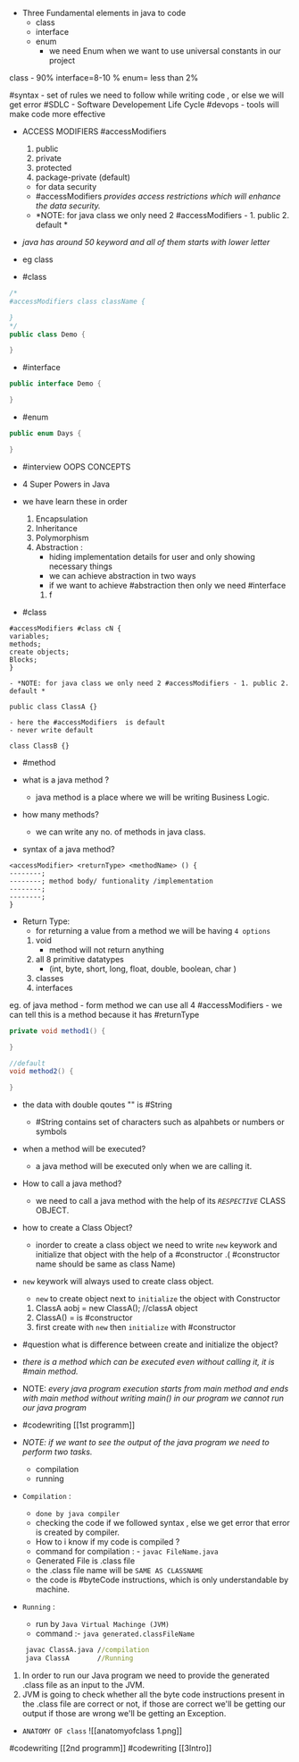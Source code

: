 -  Three Fundamental elements in java to code
	- class
	- interface
	- enum
		- we need Enum when we want to use universal constants in our project 

class - 90% interface=8-10 % enum= less than 2%

#syntax - set of rules we need to follow while writing code , or else we will get error
#SDLC - Software Developement Life Cycle
#devops - tools will make code more effective

- ACCESS MODIFIERS #accessModifiers
	1. public 
	2. private
	3. protected
	4. package-private (default)
	- for data security
	- #accessModifiers  *provides access restrictions which will enhance the data security.*
	- *NOTE: for java class we only need 2 #accessModifiers - 1. public 2. default *

- *java has around 50 keyword and all of them starts with lower letter*
- eg class

- #class
```java
/*
#accessModifiers class className {

}
*/
public class Demo {

}
```
- #interface
```java
public interface Demo {

}
```

- #enum
```java
public enum Days {

}
```

- #interview OOPS CONCEPTS
- 4 Super Powers in Java
- we have learn these in order
	1. Encapsulation
	2. Inheritance
	3. Polymorphism
	4. Abstraction : 
		- hiding implementation details for user and only showing necessary things
		- we can achieve abstraction in two ways
		- if we want to achieve #abstraction then only we need #interface 
		1.  f

- #class 
```
#accessModifiers #class cN {
variables;
methods;
create objects;
Blocks;
}
```

	- *NOTE: for java class we only need 2 #accessModifiers - 1. public 2. default *

```
public class ClassA {}
```

	- here the #accessModifiers  is default
	- never write default

```
class ClassB {}
```

- #method
- what is a java method ?
	- java method is a place where we will be  writing Business Logic.

- how many methods?
	- we can write any no. of methods in java class.

- syntax of a java method?
```
<accessModifier> <returnType> <methodName> () {
--------;
--------; method body/ funtionality /implementation
--------;
--------;
}
```

- Return Type:
	- for returning a value from a method we will be having `4 options`
	1. void
		- method will not return anything 
	2. all 8 primitive datatypes
		- (int, byte, short, long, float, double, boolean, char )
	3. classes
	4. interfaces

eg. of java method
	- form method we can use all 4 #accessModifiers 
	- we can tell this is a method because it has #returnType 
```java
private void method1() {

}

//default
void method2() {

}
```

- the data with double qoutes "" is #String 
	- #String contains set of characters such as alpahbets or numbers or symbols

- when a method will be executed?
	- a java method will be executed only when we are calling it.
- How to call a java method?
	- we need to call a java method with the help of its *`RESPECTIVE`* CLASS OBJECT.

- how to create a Class Object?
	- inorder to create a class object we need to write `new` keywork and initialize that object with the help of a #constructor .( #constructor  name should be same as class Name)
- `new` keywork will always used to create class object.
	- `new` to create object next to `initialize` the object with Constructor
	1. ClassA aobj = new ClassA(); //classA object
	2. ClassA() = is #constructor 
	3. first create with `new` then `initialize` with #constructor 
- #question what is difference between create and initialize the object?
- *there is a method which can be executed even without calling it, it is #main method.*


- NOTE: *every java program execution starts from main method and ends with main method without writing main() in our program we cannot run our java program*

- #codewriting [[1st programm]]

- *NOTE: if we want to see the output of the java program we need to perform two tasks.*
	- compilation
	- running
- `Compilation` : 
	- `done by java compiler`
	-  checking the code if we followed syntax , else we get error that error is created by compiler.
	- How to i know if my code is compiled ?
	- command for compilation : - `javac FileName.java`
	- Generated File is .class file
	- the .class file name will be `SAME AS CLASSNAME`
	- the code is #byteCode instructions, which is only understandable by machine.
- `Running` :
	- run by `Java Virtual Machinge (JVM) `
	- command :- `java generated.classFileName`
```cmd
    javac ClassA.java //compilation
	java ClassA       //Running
```

1) In order to run our Java program we need to provide the generated .class file
as an input to the JVM.
2) JVM is going to check whether all the byte code instructions present in the
.class file are correct or not, if those are correct we'll be getting our output
if those are wrong we'll be getting an Exception.

- `ANATOMY OF class`
![[anatomyofclass 1.png]]


#codewriting [[2nd programm]]
#codewriting [[3Intro]]
